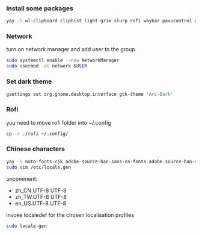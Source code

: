 <h3>Install some packages</h3>

```sh
yay -S wl-clipboard cliphist light grim slurp rofi waybar pavucontrol arc-gtk-theme network-manager-applet nm-connection-editor
```

<h3>Network</h3>
turn on network manager and add user to the group

```sh 
sudo systemctl enable --now NetworkManager
sudo usermod -aG network $USER
```

<h3>Set dark theme</h3>

```sh
gsettings set org.gnome.desktop.interface gtk-theme 'Arc-Dark'
```

<h3>Rofi</h3>
you need to move rofi folder into ~/.config

```sh
cp -r ./rofi ~/.config/
```

<h3>Chinese characters</h3>

```sh
yay -S noto-fonts-cjk adobe-source-han-sans-cn-fonts adobe-source-han-serif-cn-fonts wqy-microhei
sudo vim /etc/locale.gen
```

uncomment:

* zh_CN.UTF-8 UTF-8
* zh_TW.UTF-8 UTF-8
* en_US.UTF-8 UTF-8

invoke localedef for the chosen localisation profiles

```sh
sudo locale-gen
```


